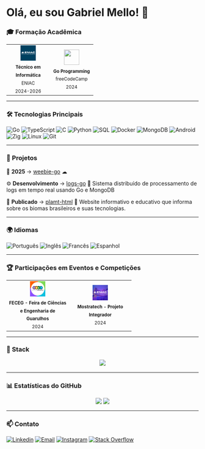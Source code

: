 # Olá, eu sou Gabriel Mello! 👋

### 🎓 Formação Acadêmica

<table>
  <tr>
    <td align="center" width="100px">
      <img src="https://raw.githubusercontent.com/codinomello/codinomello/main/assets/eniac.png" width="40" height="40"/>
      <br>
      <sub>
        <b>Técnico em Informática</b>
        <br>
        ENIAC
        <br>
        2024-2026
      </sub>
    </td>
    <td align="center" width="100px">
      <img src="https://cdn.jsdelivr.net/gh/devicons/devicon/icons/go/go-original-wordmark.svg" width="40" height="40"/>
      <br>
      <sub>
        <b>Go Programming</b>
        <br>
        freeCodeCamp
        <br>
        2024
      </sub>
    </td>
  </tr>
</table>

---

### 🛠 Tecnologias Principais

![Go](https://img.shields.io/badge/Go-00ADD8?style=flat-square&logo=go&logoColor=white)
![TypeScript](https://img.shields.io/badge/TypeScript-3178C6?style=flat-square&logo=typescript&logoColor=white)
![C](https://img.shields.io/badge/C-00599C?style=flat-square&logo=c%2B%2B&logoColor=white)
![Python](https://img.shields.io/badge/Python-3776AB?style=flat-square&logo=python&logoColor=white)
![SQL](https://img.shields.io/badge/SQL-4479A1?style=flat-square&logo=mysql&logoColor=white)
![Docker](https://img.shields.io/badge/Docker-2496ED?style=flat-square&logo=docker&logoColor=white)
![MongoDB](https://img.shields.io/badge/MongoDB-47A248?style=flat-square&logo=mongodb&logoColor=white)
![Android](https://img.shields.io/badge/Android-3DDC84?style=flat-square&logo=android&logoColor=white)
![Zig](https://img.shields.io/badge/Zig-FCBA03?style=flat-square&logo=zig&logoColor=white&label=)
![Linux](https://img.shields.io/badge/Linux-FCC624?style=flat-square&logo=linux&logoColor=white&label=)
![Git](https://img.shields.io/badge/Git-F05032?style=flat-square&logo=git&logoColor=white&label=)
<!-- ![C](https://img.shields.io/badge/C%2B%2B-00599C?style=flat-square&logo=c%2B%2B&logoColor=white) -->
<!--![Flutter](https://img.shields.io/badge/Flutter-02569B?style=flat-square&logo=flutter&logoColor=white)-->
<!--![Kotlin](https://img.shields.io/badge/Kotlin-7F52FF?style=flat-square&logo=kotlin&logoColor=white)-->

---

### 🎯 Projetos

🔎 **2025** → [weebie-go](https://github.com/codinomello/weebie-go) ☁

⚙️ **Desenvolvimento** → [logs-go](https://github.com/codinomello/logs-go) 📰 
Sistema distribuído de processamento de logs em tempo real usando Go e MongoDB

📄 **Publicado** → [plamt-html](https://github.com/codinomello/plamt-html) 🌱
Website informativo e educativo que informa sobre os biomas brasileiros e suas tecnologias.

---

### 🌍 Idiomas

![Português](https://img.shields.io/badge/Português-Nativo-008494?style=flat-square&logo=translate&logoColor=white)
![Inglês](https://img.shields.io/badge/Inglês-Avançado-1D6F93?style=flat-square&logo=translate&logoColor=white)
![Francês](https://img.shields.io/badge/Francês-Avançado-1D6F93?style=flat-square&logo=translate&logoColor=white)
![Espanhol](https://img.shields.io/badge/Espanhol-Intermediário-3D9EBB?style=flat-square&logo=translate&logoColor=white)

---

### 🏆 Participações em Eventos e Competições

<table>
  <tr>
    <td align="center" width="150px">
      <img src="https://raw.githubusercontent.com/codinomello/codinomello/main/assets/feceg.png" width="40" height="40"/>
      <br>
      <sub>
        <b>FECEG - Feira de Ciências e Engenharia de Guarulhos</b>
        <br>
        2024
      </sub>
    </td>
    <td align="center" width="150px">
      <img src="https://raw.githubusercontent.com/codinomello/codinomello/main/assets/mostratech.png" width="40" height="40"/>
      <br>
      <sub>
        <b>Mostratech - Projeto Integrador</b>
        <br>
        2024
      </sub>
    </td>
  </tr>
</table>

---

### 🚀 Stack 

<div align="center">
  <img src="https://skillicons.dev/icons?i=go,react,tailwind,htmx&perline=8" />
</div>

---

### 📊 Estatísticas do GitHub

<div align="center">
  <img height="165em" src="https://github-readme-stats.vercel.app/api?username=codinomello&show_icons=true&count_private=true&include_all_commits=true&theme=transparent" />
  <img height="165em" src="https://github-readme-stats.vercel.app/api/top-langs/?username=codinomello&layout=compact&langs_count=6&hide=html,css&theme=transparent"/>
</div>

---

### 📫 Contato

[![Linkedin](https://img.shields.io/badge/Linkedin-0A66C2?style=flat-square&logo=linkedin&logoColor=white)](https://linkedin.com/in/gabriel-h-mello)
[![Email](https://img.shields.io/badge/Email-EA4335?style=flat-square&logo=gmail&logoColor=white)](mailto:gabrielmellocode@gmail.com)
[![Instagram](https://img.shields.io/badge/Instagram-E4405F?style=flat-square&logo=instagram&logoColor=white)](https://instagram.com/codinomello)
[![Stack Overflow](https://img.shields.io/badge/Stack_Overflow-F58025?style=flat-square&logo=stackoverflow&logoColor=white)](https://stackoverflow.com/users/23629787)
